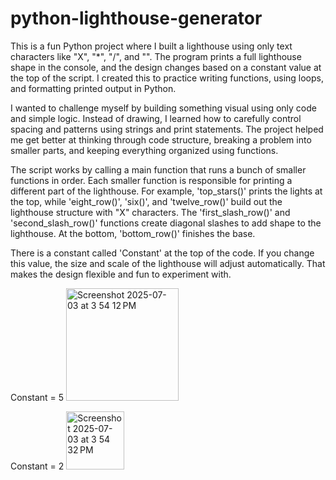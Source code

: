 # python-lighthouse-generator

This is a fun Python project where I built a lighthouse using only text characters like "X", "*", "/", and "\". The program prints a full lighthouse shape in the console, and the design changes based on a constant value at the top of the script. I created this to practice writing functions, using loops, and formatting printed output in Python.

I wanted to challenge myself by building something visual using only code and simple logic. Instead of drawing, I learned how to carefully control spacing and patterns using strings and print statements. The project helped me get better at thinking through code structure, breaking a problem into smaller parts, and keeping everything organized using functions.

The script works by calling a main function that runs a bunch of smaller functions in order. Each smaller function is responsible for printing a different part of the lighthouse. For example, 'top_stars()' prints the lights at the top, while 'eight_row()', 'six()', and 'twelve_row()' build out the lighthouse structure with "X" characters. The 'first_slash_row()' and 'second_slash_row()' functions create diagonal slashes to add shape to the lighthouse. At the bottom, 'bottom_row()' finishes the base.

There is a constant called 'Constant' at the top of the code. If you change this value, the size and scale of the lighthouse will adjust automatically. That makes the design flexible and fun to experiment with.


Constant = 5
<img width="180" alt="Screenshot 2025-07-03 at 3 54 12 PM" src="https://github.com/user-attachments/assets/c72c9d57-d207-44ce-a59f-3144b135cde0" />

Constant = 2
<img width="93" alt="Screenshot 2025-07-03 at 3 54 32 PM" src="https://github.com/user-attachments/assets/a7a1f2c2-0abd-4076-8d21-67bc039dc997" />

